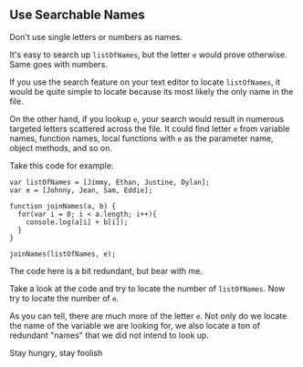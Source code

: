 ## Use Searchable Names

Don't use single letters or numbers as names.

It's easy to search up ```listOfNames```, but the letter ```e``` would prove otherwise. Same goes with numbers.

If you use the search feature on your text editor to locate ```listOfNames```, it would be quite simple to locate because its most likely the only name in the file.

On the other hand, if you lookup ```e```, your search would result in numerous targeted letters scattered across the file. It could find letter ```e``` from variable names, function names, local functions with ```e``` as the parameter name, object methods, and so on.

Take this code for example:
```
var listOfNames = [Jimmy, Ethan, Justine, Dylan];
var e = [Johnny, Jean, Sam, Eddie];

function joinNames(a, b) {
  for(var i = 0; i < a.length; i++){
    console.log(a[i] + b[i]);
  }
}

joinNames(listOfNames, e);
```

The code here is a bit redundant, but bear with me.

Take a look at the code and try to locate the number of ```listOfNames```. Now try to locate the number of ```e```.

As you can tell, there are much more of the letter ```e```. Not only do we locate the name of the variable we are looking for, we also locate a ton of redundant "names" that we did not intend to look up.

Stay hungry, stay foolish
